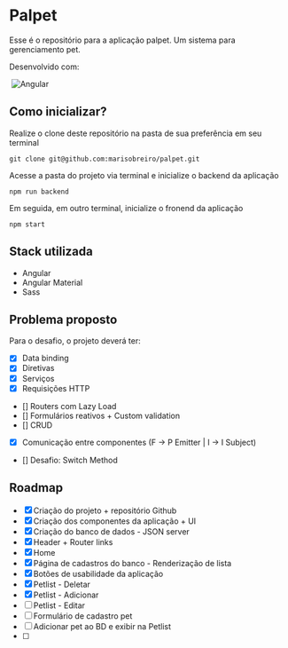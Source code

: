 # Palpet

Esse é o repositório para a aplicação palpet. Um sistema para gerenciamento pet.

Desenvolvido com:

&nbsp;![Angular](https://img.shields.io/badge/angular-%23DD0031.svg?style=for-the-badge&logo=angular&logoColor=white)

## Como inicializar?
Realize o clone deste repositório na pasta de sua preferência em seu terminal

`git clone git@github.com:marisobreiro/palpet.git`


Acesse a pasta do projeto via terminal e inicialize o backend da aplicação

`npm run backend`


Em seguida, em outro terminal, inicialize o fronend da aplicação

`npm start`

## Stack utilizada
 - Angular
 - Angular Material
 - Sass

 ## Problema proposto
 Para o desafio, o projeto deverá ter:

 - [x] Data binding
 - [x] Diretivas
 - [x] Serviços
 - [x] Requisições HTTP
 - [] Routers com Lazy Load
 - [] Formulários reativos + Custom validation
 - [] CRUD
 - [x] Comunicação entre componentes (F -> P Emitter | I -> I Subject)
 - [] Desafio: Switch Method

## Roadmap
- [x] Criação do projeto + repositório Github
- [x] Criação dos componentes da aplicação + UI
- [x] Criação do banco de dados - JSON server
- [x] Header + Router links
- [x] Home
- [x] Página de cadastros do banco - Renderização de lista
- [x] Botões de usabilidade da aplicação
- [x] Petlist - Deletar
- [x] Petlist - Adicionar
- [ ] Petlist - Editar
- [ ] Formulário de cadastro pet
- [ ] Adicionar pet ao BD e exibir na Petlist
- [ ] 
